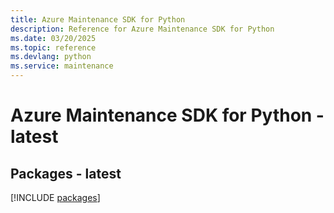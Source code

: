 ```yaml
---
title: Azure Maintenance SDK for Python
description: Reference for Azure Maintenance SDK for Python
ms.date: 03/20/2025
ms.topic: reference
ms.devlang: python
ms.service: maintenance
---
```

# Azure Maintenance SDK for Python - latest
## Packages - latest
[!INCLUDE [packages](maintenance-index.md)]